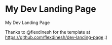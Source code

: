 # My Dev Landing Page

My Dev Landing Page

Thanks to @flexdinesh for the template at <https://github.com/flexdinesh/dev-landing-page> :)